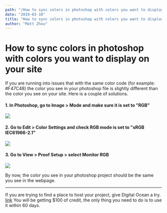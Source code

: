 ```yaml
---
path: "/How to sync colors in photoshop with colors you want to display on your site"
date: "2019-03-10"
title: "How to sync colors in photoshop with colors you want to display on your site"
author: "Matt Zhou"
---
```


# How to sync colors in photoshop with colors you want to display on your site

If you are running into issues that with the same color code (for example: #F47C48) the color you see in your photoshop file is slightly different than the color you see on your site. Here is a couple of solutions.

#### 1. In Photoshop, go to Image > Mode and make sure it is set to "RGB"
![](https://res.cloudinary.com/zzrot/image/upload/v1552194336/slowpacedcoding.com/How%20to%20sync%20colors%20in%20photoshop%20with%20colors%20you%20want%20to%20display%20on%20your%20site/step1.jpg)
#### 2. Go to Edit > Color Settings and check RGB mode is set to "sRGB IEC61966-2.1"
![](https://res.cloudinary.com/zzrot/image/upload/v1552194338/slowpacedcoding.com/How%20to%20sync%20colors%20in%20photoshop%20with%20colors%20you%20want%20to%20display%20on%20your%20site/step2.jpg)
#### 3. Go to View > Proof Setup > select Monitor RGB
![](https://res.cloudinary.com/zzrot/image/upload/v1552194335/slowpacedcoding.com/How%20to%20sync%20colors%20in%20photoshop%20with%20colors%20you%20want%20to%20display%20on%20your%20site/step3.jpg)

By now, the color you see in your photoshop project should be the same you see in the webpage.

---
If you are trying to find a place to host your project, give Digital Ocean a try. [link](https://m.do.co/c/efd6c8c9a5c4) You will be getting $100 of credit, the only thing you need to do is to use it within 60 days.



